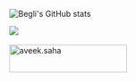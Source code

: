 
![Begli's GitHub stats](https://github-readme-stats.vercel.app/api?username=begliamanov&theme=onedark&show_icons=true&hide_border=true)

  <img src ="https://github-readme-streak-stats.herokuapp.com?user=begliamanov&theme=darcula&hide_border=true&background=FFFFFF00">
  <br>
  <br>
  <a href="https://www.buymeacoffee.com/begli"> <img align="center" src="https://cdn.buymeacoffee.com/buttons/v2/default-orange.png" height="50" width="210" alt="aveek.saha" /></a>
</p>

<p align="center">

